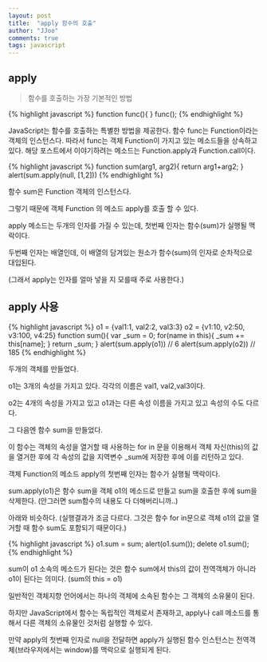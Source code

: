 ```yaml
---
layout: post
title:  "apply 함수의 호출"
author: "JJoo"
comments: true
tags: javascript
---
```



## apply 

> 함수를 호출하는 가장 기본적인 방법

{% highlight javascript %}
function func(){
}
func();
{% endhighlight %}


JavaScript는 함수를 호출하는 특별한 방법을 제공한다. 함수 func는 Function이라는 객체의 인스턴스다. 
따라서 func는 객체 Function이 가지고 있는 메소드들을 상속하고 있다. 해당 포스트에서 이야기하려는 메소드는 Function.apply과 Function.call이다. 

{% highlight javascript %}
function sum(arg1, arg2){
    return arg1+arg2;
}
alert(sum.apply(null, [1,2]))
{% endhighlight %}

함수 sum은 Function 객체의 인스턴스다.

그렇기 때문에 객체 Function 의 메소드 apply를 호출 할 수 있다. 

apply 메소드는 두개의 인자를 가질 수 있는데, 첫번째 인자는 함수(sum)가 실행될 맥락이다. 

두번째 인자는 배열인데, 이 배열의 담겨있는 원소가 함수(sum)의 인자로 순차적으로 대입된다. 

(그래서 apply는 인자를 얼마 넣을 지 모를때 주로 사용한다.)


## apply 사용 

{% highlight javascript %}
o1 = {val1:1, val2:2, val3:3}
o2 = {v1:10, v2:50, v3:100, v4:25}
function sum(){
    var _sum = 0;
    for(name in this){
        _sum += this[name];
    }
    return _sum;
}
alert(sum.apply(o1)) // 6
alert(sum.apply(o2)) // 185
{% endhighlight %}

두개의 객체를 만들었다. 

o1는 3개의 속성을 가지고 있다. 각각의 이름은 val1, val2,val3이다. 

o2는 4개의 속성을 가지고 있고 o1과는 다른 속성 이름을 가지고 있고 속성의 수도 다르다.

그 다음엔 함수 sum을 만들었다. 

이 함수는 객체의 속성을 열거할 때 사용하는 for in 문을 이용해서 객체 자신(this)의 값을 열거한 후에 각 속성의 값을 지역변수 _sum에 저장한 후에 이를 리턴하고 있다.

객체 Function의 메소드 apply의 첫번째 인자는 함수가 실행될 맥락이다. 

sum.apply(o1)은 함수 sum을 객체 o1의 메소드로 만들고 sum을 호출한 후에 sum을 삭제한다. (안그러면 sum함수의 내용도 다 더해버리니까..)

아래와 비슷하다. (실행결과가 조금 다르다. 그것은 함수 for in문으로 객체 o1의 값을 열거할 때 함수 sum도 포함되기 때문이다.)

{% highlight javascript %}
o1.sum = sum;
alert(o1.sum());
delete o1.sum();
{% endhighlight %}

sum이 o1 소속의 메소드가 된다는 것은 함수 sum에서 this의 값이 전역객체가 아니라 o1이 된다는 의미다. (sum의 this = o1)

일반적인 객체지향 언어에서는 하나의 객체에 소속된 함수는 그 객체의 소유물이 된다. 

하지만 JavaScript에서 함수는 독립적인 객체로서 존재하고, apply나 call 메소드를 통해서 다른 객체의 소유물인 것처럼 실행할 수 있다. 

만약 apply의 첫번째 인자로 null을 전달하면 apply가 실행된 함수 인스턴스는 전역객체(브라우저에서는 window)를 맥락으로 실행되게 된다.


